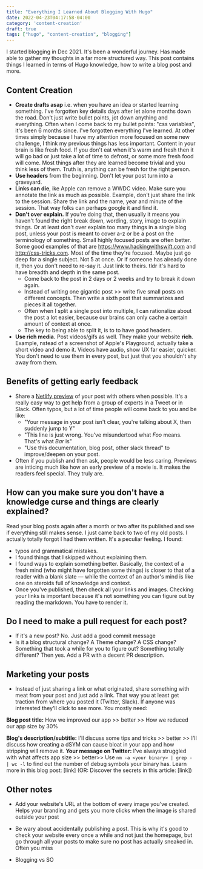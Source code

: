 ```yaml
---
title: "Everything I Learned About Blogging With Hugo"
date: 2022-04-23T04:17:58-04:00
category: 'content-creation'
draft: true
tags: ["hugo", "content-creation", "blogging"]
---
```


I started blogging in Dec 2021. It's been a wonderful journey. Has made able to gather my thoughts in a far more structured way. This post contains things I learned in terms of Hugo knowledge, how to write a blog post and more.

## Content Creation

- **Create drafts asap** i.e. when you have an idea or started learning something. I've forgotten key details days after let alone months down the road. Don't just write bullet points, jot down anything and everything. Often when I come back to my bullet points: "css variables", it's been 6 months since. I've forgotten everything I've learned. At other times simply because I have my attention more focused on some new challenge, I think my previous things has less important. Content in your brain is like fresh food. If you don't eat when it's warm and fresh then it will go bad or just take a lot of time to defrost, or some more fresh food will come. Most things after they are learned become trivial and you think less of them. Truth is, anything can be fresh for the right person. 
- **Use headers** from the beginning. Don't let your post turn into a graveyard.
- **Links can die**, ike Apple can remove a WWDC video. Make sure you annotate the link as much as possible. Example, don't just share the link to the session. Share the link and the name, year and minute of the session. That way folks can perhaps google it and find it.
- **Don't over explain.** If you're doing that, then usually it means you haven't found the right break down, wording, story, image to explain things. Or at least don't over explain too many things in a single blog post, unless your post is meant to cover a-z or be a post on the terminology of something. Small highly focused posts are often better. Some good examples of that are https://www.hackingwithswift.com and http://css-tricks.com. Most of the time they're focused. Maybe just go deep for a single subject. Not 5 at once. Or if someone has already done it, then you don't need to re-say it. Just link to theirs. tldr it's hard to have breadth and depth in the same post. 
  - Come back to the post in 2 days or 2 weeks and try to break it down again.
  - Instead of writing one gigantic post >> write five small posts on different concepts. Then write a sixth post that summarizes and pieces it all together.
  - Often when I split a single post into multiple, I can rationalize about the post a lot easier, because our brains can only cache a certain amount of context at once.
  - The key to being able to split it, is to to have good headers.
- **Use rich media.** Post videos/gifs as well. They make your website **rich**. Example, nstead of a screenshot of Apple's Playground, actually take a short video and demo it. Videos have audio, show UX far easier, quicker. You don't need to use them in every post, but just that you shouldn't shy away from them. 

## Benefits of getting early feedback 

- Share a [Netlify preview](https://docs.netlify.com/site-deploys/deploy-previews/) of your post with others when possible. It's a really easy way to get help from a group of experts in a Tweet or in Slack. Often typos, but a lot of time people will come back to you and be like:
  - "Your message in your post isn't clear, you're talking about X, then suddenly jump to Y"
  - "This line is just wrong. You've misundertood what *Foo* means. That's what *Bar* is"
  - "Use this documentation, blog post, other slack thread" to improve/deepen on your post.
- Often if you publish and then ask, people would be less caring. Previews are inticing much like how an early preview of a movie is. It makes the readers feel special. They truly are.

## How can you make sure you don't have a knowledge curse and things are clearly explained?
Read your blog posts again after a month or two after its published and see if everything still makes sense. 
I just came back to two of my old posts. I actually totally forgot I had them written. It's a peculiar feeling. I found: 
  - typos and grammatical mistakes. 
  - I found things that I skipped without explaining them. 
  - I found ways to explain something better. 
Basically, the context of a fresh mind (who might have forgotten some things) is closer to that of a reader with a blank slate — while the context of an author's mind is like one on steroids full of knowledge and context.
- Once you've published, then check all your links and images. Checking your links is important because it's not something you can figure out by reading the markdown. You have to render it.   

## Do I need to make a pull request for each post?
- If it's a new post? No. Just add a good commit message
- Is it a blog structural change? A Theme change? A CSS change? Something that took a while for you to figure out? Something totally different? Then yes. Add a PR with a decent PR description.

## Marketing your posts

- Instead of just sharing a link or what originated, share something with meat from your post and just add a link. That way you at least get traction from where you posted it (Twitter, Slack). If anyone was interested they'll click to see more. You mostly need:

**Blog post title:** How we improved our app >> better >> How we reduced our app size by 30% 

**Blog's description/subtitle:** I'll discuss some tips and tricks >> better >> I'll discuss how creating a dSYM can cause bloat in your app and how stripping will remove it.
**Your message on Twitter:**  I've always struggled with what affects app size >> better>> Use `nm -a <your binary> | grep - | wc -l` to find out the number of debug symbols your binary has. Learn more in this blog post: [link] (OR: Discover the secrets in this article: [link])


## Other notes

- Add your website's URL at the bottom of every image you've created. Helps your branding and gets you more clicks when the image is shared outside your post 
- Be wary about accidentally publishing a post. This is why it's good to check your website every once a while and not just the homepage, but go through all your posts to make sure no post has actually sneaked in. Often you miss 

- Blogging vs SO